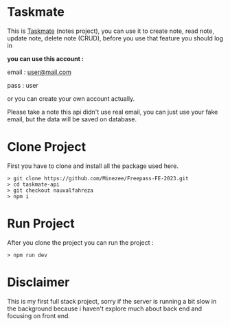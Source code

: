 # Taskmate
This is [Taskmate](https://taskmate-bccfreepass.vercel.app/) (notes project), you can use it to create note, read note, update note, delete note (CRUD), before you use that feature you should log in

**you can use this account :**

email : user@mail.com

pass : user

or you can create your own account actually.

Please take a note this api didn't use real email, you can just use your fake email, but the data will be saved on database.

# Clone Project
First you have to clone and install all the package used here.
```
> git clone https://github.com/Minezee/Freepass-FE-2023.git
> cd taskmate-api
> git checkout nauvalfahreza
> npm i
```

# Run Project
After you clone the project you can run the project :
```
> npm run dev
```

# Disclaimer
This is my first full stack project, sorry if the server is running a bit slow in the background because i haven't explore much about back end and focusing on front end.